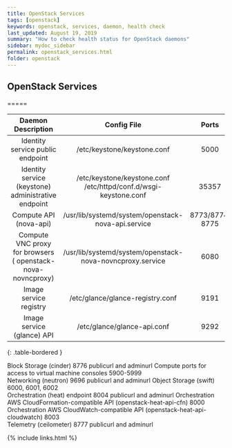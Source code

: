 ```yaml
---
title: OpenStack Services
tags: [openstack]
keywords: openstack, services, daemon, health check
last_updated: August 19, 2019
summary: "How to check health status for OpenStack daemons"
sidebar: mydoc_sidebar
permalink: openstack_services.html
folder: openstack
---
```



## OpenStack Services
=====

Daemon Description | Config File | Ports | Service Name | Note  
:------:|:------:|:------:|:------:|:------:  
Identity service public endpoint | /etc/keystone/keystone.conf | 5000 | | publicurl  
Identity service (keystone) administrative endpoint | /etc/keystone/keystone.conf</br> /etc/httpd/conf.d/wsgi-keystone.conf | 35357 | | adminurl
Compute API (nova-api) | /usr/lib/systemd/system/openstack-nova-api.service | 8773/8774, 8775 | openstack-nova-api.service
Compute VNC proxy for browsers ( openstack-nova-novncproxy) | /usr/lib/systemd/system/openstack-nova-novncproxy.service | 6080 | openstack-nova-novncproxy.service
Image service registry | /etc/glance/glance-registry.conf | 9191 | openstack-glance-registry.service	
Image service (glance) API | /etc/glance/glance-api.conf | 9292 | openstack-glance-api.service | publicurl and adminurl
{: .table-bordered }


Block Storage (cinder) 	8776 	publicurl and adminurl
Compute ports for access to virtual machine consoles 	5900-5999 	
Networking (neutron) 	9696 	publicurl and adminurl
Object Storage (swift) 	6000, 6001, 6002 	
Orchestration (heat) endpoint 	8004 	publicurl and adminurl
Orchestration AWS CloudFormation-compatible API (openstack-heat-api-cfn) 	8000 	
Orchestration AWS CloudWatch-compatible API (openstack-heat-api-cloudwatch) 	8003 	
Telemetry (ceilometer) 	8777 	publicurl and adminurl

{% include links.html %}
